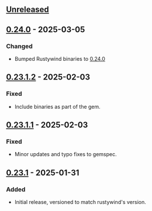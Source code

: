 ## [Unreleased]

## [0.24.0] - 2025-03-05

### Changed
- Bumped Rustywind binaries to [0.24.0](https://github.com/avencera/rustywind/releases/tag/v0.24.0)

## [0.23.1.2] - 2025-02-03

### Fixed
- Include binaries as part of the gem.

## [0.23.1.1] - 2025-02-03

### Fixed
- Minor updates and typo fixes to gemspec.

## [0.23.1] - 2025-01-31

### Added
- Initial release, versioned to match rustywind's version.

[unreleased]: https://github.com/markahesketh/rustywind-ruby/compare/v0.24.0...HEAD
[0.24.0]: https://github.com/markahesketh/rustywind-ruby/releases/tag/v0.24.0
[0.23.1.2]: https://github.com/markahesketh/rustywind-ruby/releases/tag/v0.23.1.2
[0.23.1.1]: https://github.com/markahesketh/rustywind-ruby/releases/tag/v0.23.1.1
[0.23.1]: https://github.com/markahesketh/rustywind-ruby/releases/tag/v0.23.1
